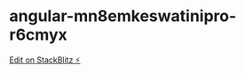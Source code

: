 # angular-mn8emkeswatinipro-r6cmyx

[Edit on StackBlitz ⚡️](https://stackblitz.com/edit/angular-mn8emkeswatinipro-r6cmyx)